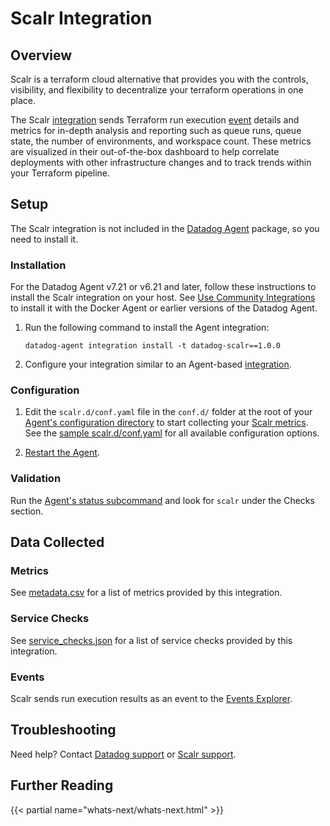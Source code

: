 # Scalr Integration

## Overview

Scalr is a terraform cloud alternative that provides you with the controls, visibility, and flexibility to decentralize your terraform operations in one place.

The Scalr [integration][15] sends Terraform run execution [event][16] details and metrics for in-depth analysis and reporting such as queue runs, queue state, the number of environments, and workspace count. These metrics are visualized in their out-of-the-box dashboard to help correlate deployments with other infrastructure changes and to track trends within your Terraform pipeline.

## Setup
The Scalr integration is not included in the [Datadog Agent][1] package, so you need to install it.

### Installation

For the Datadog Agent v7.21 or v6.21 and later, follow these instructions to install the Scalr integration on your host. See [Use Community Integrations][2] to install it with the Docker Agent or earlier versions of the Datadog Agent.

1. Run the following command to install the Agent integration:

   ```shell
   datadog-agent integration install -t datadog-scalr==1.0.0
   ```

2. Configure your integration similar to an Agent-based [integration][3].

### Configuration

1. Edit the `scalr.d/conf.yaml` file in the `conf.d/` folder at the root of your [Agent's configuration directory][5] to start collecting your [Scalr metrics](#metrics). See the [sample scalr.d/conf.yaml][6] for all available configuration options.

2. [Restart the Agent][7].

### Validation

Run the [Agent's status subcommand][8] and look for `scalr` under the Checks section.

## Data Collected

### Metrics

See [metadata.csv][9] for a list of metrics provided by this integration.

### Service Checks

See [service_checks.json][10] for a list of service checks provided by this integration.

### Events

Scalr sends run execution results as an event to the [Events Explorer][14].

## Troubleshooting

Need help? Contact [Datadog support][4] or [Scalr support][12].

## Further Reading

{{< partial name="whats-next/whats-next.html" >}}

[1]: https://app.datadoghq.com/account/settings/agent/latest
[2]: https://docs.datadoghq.com/agent/guide/use-community-integrations/
[3]: https://docs.datadoghq.com/getting_started/integrations/
[4]: https://docs.datadoghq.com/help/
[5]: https://docs.datadoghq.com/agent/guide/agent-configuration-files/#agent-configuration-directory
[6]: https://github.com/DataDog/integrations-extras/blob/master/scalr/datadog_checks/scalr/data/conf.yaml.example
[7]: https://docs.datadoghq.com/agent/guide/agent-commands/#start-stop-and-restart-the-agent
[8]: https://docs.datadoghq.com/agent/guide/agent-commands/#service-status
[9]: https://github.com/DataDog/integrations-extras/blob/master/scalr/metadata.csv
[10]: https://github.com/DataDog/integrations-extras/blob/master/scalr/assets/service_checks.json
[12]: https://scalr-labs.atlassian.net/servicedesk/customer/portal/31
[14]: https://docs.datadoghq.com/events/explorer/
[15]: https://docs.scalr.com/en/latest/integrations.html
[16]: https://docs.datadoghq.com/events/